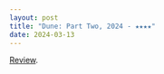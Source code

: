 ```yaml
---
layout: post
title: "Dune: Part Two, 2024 - ★★★★"
date: 2024-03-13
---
```


[Review](https://letterboxd.com/pavlesap/film/dune-part-two/).
